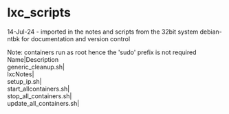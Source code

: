 # lxc_scripts

14-Jul-24 - imported in the notes and scripts from the 32bit system debian-ntbk for documentation and version control

Note: containers run as root hence the 'sudo' prefix is not required
Name|Description  
generic_cleanup.sh|  
lxcNotes|  
setup_ip.sh|  
start_allcontainers.sh|  
stop_all_containers.sh|  
update_all_containers.sh|  
